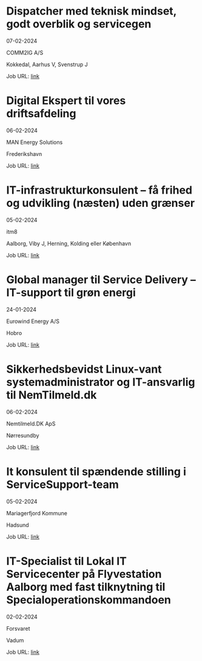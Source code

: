 # Dispatcher med teknisk mindset, godt overblik og servicegen
07-02-2024

COMM2IG A/S

Kokkedal, Aarhus V, Svenstrup J

Job URL: [link](https://www.comm2ig.dk/karriere/dispatcher/)


# Digital Ekspert til vores driftsafdeling
06-02-2024

MAN Energy Solutions

Frederikshavn

Job URL: [link](https://candidate.hr-manager.net/ApplicationInit.aspx?cid=1877&ProjectId=145030&DepartmentId=19149&MediaId=4619)


# IT-infrastrukturkonsulent – få frihed og udvikling (næsten) uden grænser
05-02-2024

itm8

Aalborg, Viby J, Herning, Kolding eller København

Job URL: [link](https://www.jobindex.dk/jobannonce/499672/it-infrastrukturkonsulent-faa-frihed-og-udvikling-naesten-uden-graenser)


# Global manager til Service Delivery – IT-support til grøn energi
24-01-2024

Eurowind Energy A/S

Hobro

Job URL: [link](https://eurowindenergy.com/dk/karriere?hr=show-job/181175&locale=en_US)


# Sikkerhedsbevidst Linux-vant systemadministrator og IT-ansvarlig til NemTilmeld.dk
06-02-2024

Nemtilmeld.DK ApS

Nørresundby

Job URL: [link](https://www.it-jobbank.dk/c?t=h1440450&ctx=j&utm_source=partner&utm_medium=jobindex&utm_campaign=jobannonce)


# It konsulent til spændende stilling i ServiceSupport-team
05-02-2024

Mariagerfjord Kommune

Hadsund

Job URL: [link](https://www.jobindex.dk/jobannonce/r12275710/it-konsulent-til-spaendende-stilling-i-servicesupport-team)


# IT-Specialist til Lokal IT Servicecenter på Flyvestation Aalborg med fast tilknytning til Specialoperationskommandoen
02-02-2024

Forsvaret

Vadum

Job URL: [link](https://karriere.forsvaret.dk/job/opslag/?vacantPositionId=188932&mediaId=4681)


